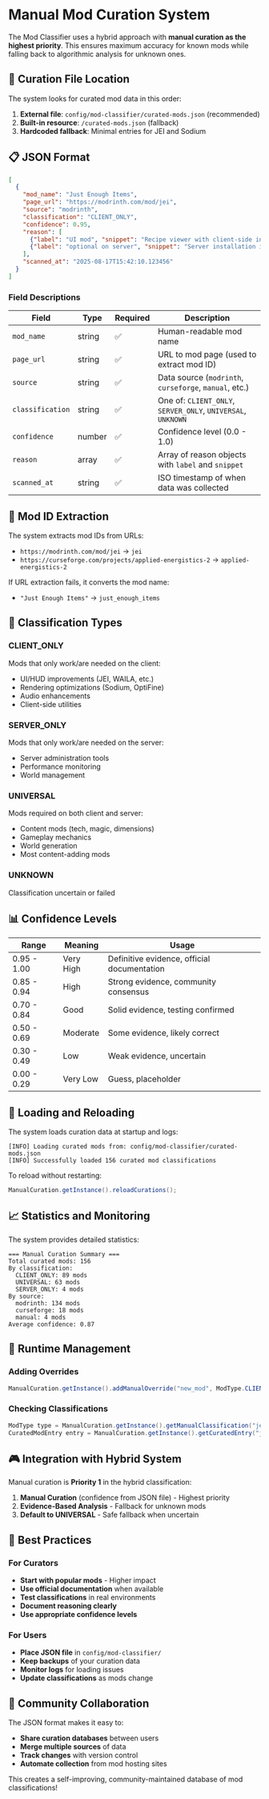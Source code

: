 # Manual Mod Curation System

The Mod Classifier uses a hybrid approach with **manual curation as the highest priority**. This ensures maximum accuracy for known mods while falling back to algorithmic analysis for unknown ones.

## 📁 Curation File Location

The system looks for curated mod data in this order:

1. **External file**: `config/mod-classifier/curated-mods.json` (recommended)
2. **Built-in resource**: `/curated-mods.json` (fallback)
3. **Hardcoded fallback**: Minimal entries for JEI and Sodium

## 📋 JSON Format

```json
[
  {
    "mod_name": "Just Enough Items",
    "page_url": "https://modrinth.com/mod/jei",
    "source": "modrinth",
    "classification": "CLIENT_ONLY",
    "confidence": 0.95,
    "reason": [
      {"label": "UI mod", "snippet": "Recipe viewer with client-side interface"},
      {"label": "optional on server", "snippet": "Server installation is optional"}
    ],
    "scanned_at": "2025-08-17T15:42:10.123456"
  }
]
```

### Field Descriptions

| Field | Type | Required | Description |
|-------|------|----------|-------------|
| `mod_name` | string | ✅ | Human-readable mod name |
| `page_url` | string | ✅ | URL to mod page (used to extract mod ID) |
| `source` | string | ✅ | Data source (`modrinth`, `curseforge`, `manual`, etc.) |
| `classification` | string | ✅ | One of: `CLIENT_ONLY`, `SERVER_ONLY`, `UNIVERSAL`, `UNKNOWN` |
| `confidence` | number | ✅ | Confidence level (0.0 - 1.0) |
| `reason` | array | ✅ | Array of reason objects with `label` and `snippet` |
| `scanned_at` | string | ✅ | ISO timestamp of when data was collected |

## 🔗 Mod ID Extraction

The system extracts mod IDs from URLs:
- `https://modrinth.com/mod/jei` → `jei`
- `https://curseforge.com/projects/applied-energistics-2` → `applied-energistics-2`

If URL extraction fails, it converts the mod name:
- `"Just Enough Items"` → `just_enough_items`

## 🎯 Classification Types

### CLIENT_ONLY
Mods that only work/are needed on the client:
- UI/HUD improvements (JEI, WAILA, etc.)
- Rendering optimizations (Sodium, OptiFine)
- Audio enhancements
- Client-side utilities

### SERVER_ONLY  
Mods that only work/are needed on the server:
- Server administration tools
- Performance monitoring
- World management

### UNIVERSAL
Mods required on both client and server:
- Content mods (tech, magic, dimensions)
- Gameplay mechanics
- World generation
- Most content-adding mods

### UNKNOWN
Classification uncertain or failed

## 📊 Confidence Levels

| Range | Meaning | Usage |
|-------|---------|-------|
| 0.95 - 1.00 | Very High | Definitive evidence, official documentation |
| 0.85 - 0.94 | High | Strong evidence, community consensus |
| 0.70 - 0.84 | Good | Solid evidence, testing confirmed |
| 0.50 - 0.69 | Moderate | Some evidence, likely correct |
| 0.30 - 0.49 | Low | Weak evidence, uncertain |
| 0.00 - 0.29 | Very Low | Guess, placeholder |

## 🔄 Loading and Reloading

The system loads curation data at startup and logs:
```
[INFO] Loading curated mods from: config/mod-classifier/curated-mods.json
[INFO] Successfully loaded 156 curated mod classifications
```

To reload without restarting:
```java
ManualCuration.getInstance().reloadCurations();
```

## 📈 Statistics and Monitoring

The system provides detailed statistics:

```
=== Manual Curation Summary ===
Total curated mods: 156
By classification:
  CLIENT_ONLY: 89 mods
  UNIVERSAL: 63 mods
  SERVER_ONLY: 4 mods
By source:
  modrinth: 134 mods
  curseforge: 18 mods
  manual: 4 mods
Average confidence: 0.87
```

## 🔧 Runtime Management

### Adding Overrides
```java
ManualCuration.getInstance().addManualOverride("new_mod", ModType.CLIENT_ONLY, "Testing");
```

### Checking Classifications
```java
ModType type = ManualCuration.getInstance().getManualClassification("jei");
CuratedModEntry entry = ManualCuration.getInstance().getCuratedEntry("jei");
```

## 🎮 Integration with Hybrid System

Manual curation is **Priority 1** in the hybrid classification:

1. **Manual Curation** (confidence from JSON file) - Highest priority
2. **Evidence-Based Analysis** - Fallback for unknown mods
3. **Default to UNIVERSAL** - Safe fallback when uncertain

## 📝 Best Practices

### For Curators
- **Start with popular mods** - Higher impact
- **Use official documentation** when available  
- **Test classifications** in real environments
- **Document reasoning clearly**
- **Use appropriate confidence levels**

### For Users
- **Place JSON file** in `config/mod-classifier/`
- **Keep backups** of your curation data
- **Monitor logs** for loading issues
- **Update classifications** as mods change

## 🤝 Community Collaboration

The JSON format makes it easy to:
- **Share curation databases** between users
- **Merge multiple sources** of data  
- **Track changes** with version control
- **Automate collection** from mod hosting sites

This creates a self-improving, community-maintained database of mod classifications!